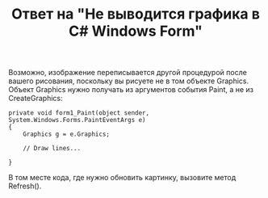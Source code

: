 ﻿---
title: "Ответ на \"Не выводится графика в C# Windows Form\""
se.owner.user_id: 240512
se.owner.display_name: "MSDN.WhiteKnight"
se.owner.link: "https://ru.stackoverflow.com/users/240512/msdn-whiteknight"
se.answer_id: 647766
se.question_id: 647746
se.post_type: answer
se.score: 1
se.is_accepted: False
---
<p>Возможно, изображение переписывается другой процедурой после вашего рисования, поскольку вы рисуете не в том объекте Graphics. Объект Graphics нужно получать из аргументов события Paint, а не из CreateGraphics:</p>

<pre><code>private void form1_Paint(object sender, System.Windows.Forms.PaintEventArgs e)
{    
    Graphics g = e.Graphics;

    // Draw lines...

}
</code></pre>

<p>В том месте кода, где нужно обновить картинку, вызовите метод Refresh(). </p>
